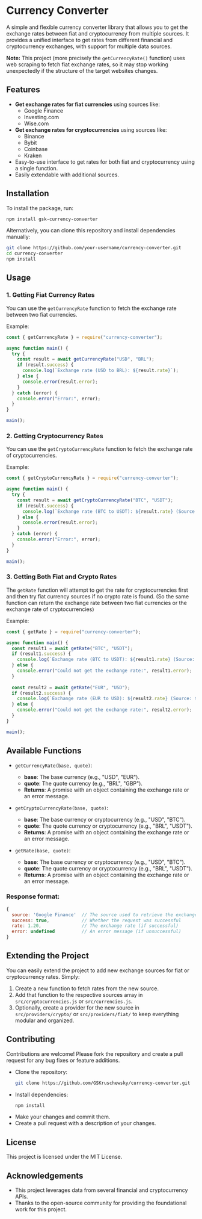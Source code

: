 # Currency Converter

A simple and flexible currency converter library that allows you to get the exchange rates between fiat and cryptocurrency from multiple sources. It provides a unified interface to get rates from different financial and cryptocurrency exchanges, with support for multiple data sources.

**Note:** This project (more precisely the `getCurrencyRate()` function) uses web scraping to fetch fiat exchange rates, so it may stop working unexpectedly if the structure of the target websites changes.

## Features

- **Get exchange rates for fiat currencies** using sources like:
  - Google Finance
  - Investing.com
  - Wise.com
- **Get exchange rates for cryptocurrencies** using sources like:
  - Binance
  - Bybit
  - Coinbase
  - Kraken
- Easy-to-use interface to get rates for both fiat and cryptocurrency using a single function.
- Easily extendable with additional sources.

## Installation

To install the package, run:

```bash
npm install gsk-currency-converter
```

Alternatively, you can clone this repository and install dependencies manually:

```bash
git clone https://github.com/your-username/currency-converter.git
cd currency-converter
npm install
```

## Usage

### 1. **Getting Fiat Currency Rates**

You can use the `getCurrencyRate` function to fetch the exchange rate between two fiat currencies.

Example:

```js
const { getCurrencyRate } = require("currency-converter");

async function main() {
  try {
    const result = await getCurrencyRate("USD", "BRL");
    if (result.success) {
      console.log(`Exchange rate (USD to BRL): ${result.rate}`);
    } else {
      console.error(result.error);
    }
  } catch (error) {
    console.error("Error:", error);
  }
}

main();
```

### 2. **Getting Cryptocurrency Rates**

You can use the `getCryptoCurrencyRate` function to fetch the exchange rate of cryptocurrencies.

Example:

```js
const { getCryptoCurrencyRate } = require("currency-converter");

async function main() {
  try {
    const result = await getCryptoCurrencyRate("BTC", "USDT");
    if (result.success) {
      console.log(`Exchange rate (BTC to USDT): ${result.rate} (Source: ${result.source})`);
    } else {
      console.error(result.error);
    }
  } catch (error) {
    console.error("Error:", error);
  }
}

main();
```

### 3. **Getting Both Fiat and Crypto Rates**

The `getRate` function will attempt to get the rate for cryptocurrencies first and then try fiat currency sources if no crypto rate is found.
(So the same function can return the exchange rate between two fiat currencies or the exchange rate of cryptocurrencies)

Example:

```js
const { getRate } = require("currency-converter");

async function main() {
  const result1 = await getRate("BTC", "USDT");
  if (result1.success) {
    console.log(`Exchange rate (BTC to USDT): ${result1.rate} (Source: ${result1.source})`);
  } else {
    console.error("Could not get the exchange rate:", result1.error);
  }
  
  const result2 = await getRate("EUR", "USD");
  if (result2.success) {
    console.log(`Exchange rate (EUR to USD): ${result2.rate} (Source: ${result2.source})`);
  } else {
    console.error("Could not get the exchange rate:", result2.error);
  }
}

main();
```

## Available Functions

- `getCurrencyRate(base, quote)`:
  - **base**: The base currency (e.g., "USD", "EUR").
  - **quote**: The quote currency (e.g., "BRL", "GBP").
  - **Returns**: A promise with an object containing the exchange rate or an error message.

- `getCryptoCurrencyRate(base, quote)`:
  - **base**: The base currency or cryptocurrency (e.g., "USD", "BTC").
  - **quote**: The quote currency or cryptocurrency (e.g., "BRL", "USDT").
  - **Returns**: A promise with an object containing the exchange rate or an error message.

- `getRate(base, quote)`:
  - **base**: The base currency or cryptocurrency (e.g., "USD", "BTC").
  - **quote**: The quote currency or cryptocurrency (e.g., "BRL", "USDT").
  - **Returns**: A promise with an object containing the exchange rate or an error message.

### Response format:
```js
{
  source: 'Google Finance'  // The source used to retrieve the exchange rate. (e.g., 'Google Finance', 'Binance', etc.)
  success: true,            // Whether the request was successful
  rate: 1.20,               // The exchange rate (if successful)
  error: undefined          // An error message (if unsuccessful)
}
```

## Extending the Project

You can easily extend the project to add new exchange sources for fiat or cryptocurrency rates. Simply:

1. Create a new function to fetch rates from the new source.
2. Add that function to the respective sources array in `src/cryptocurrencies.js` or `src/currencies.js`.
3. Optionally, create a provider for the new source in `src/providers/crypto/` or `src/providers/fiat/` to keep everything modular and organized.

## Contributing

Contributions are welcome! Please fork the repository and create a pull request for any bug fixes or feature additions.

- Clone the repository:
  ```bash
  git clone https://github.com/GSKruschewsky/currency-converter.git
  ```
- Install dependencies:
  ```bash
  npm install
  ```
- Make your changes and commit them.
- Create a pull request with a description of your changes.

## License

This project is licensed under the MIT License.

## Acknowledgements

- This project leverages data from several financial and cryptocurrency APIs.
- Thanks to the open-source community for providing the foundational work for this project.
